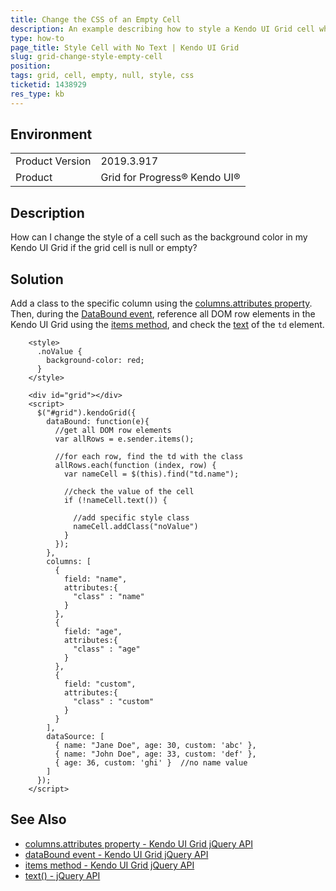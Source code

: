 ```yaml
---
title: Change the CSS of an Empty Cell
description: An example describing how to style a Kendo UI Grid cell which has no value.
type: how-to
page_title: Style Cell with No Text | Kendo UI Grid
slug: grid-change-style-empty-cell
position: 
tags: grid, cell, empty, null, style, css
ticketid: 1438929
res_type: kb
---
```


## Environment
<table>
	<tbody>
		<tr>
			<td>Product Version</td>
			<td>2019.3.917</td>
		</tr>
		<tr>
			<td>Product</td>
			<td>Grid for Progress® Kendo UI®</td>
		</tr>
	</tbody>
</table>


## Description
How can I change the style of a cell such as the background color in my Kendo UI Grid if the grid cell is null or empty?

## Solution
Add a class to the specific column using the [columns.attributes property](https://docs.telerik.com/kendo-ui/api/javascript/ui/grid/configuration/columns.attributes).  Then, during the [DataBound event](https://docs.telerik.com/kendo-ui/api/javascript/ui/grid/events/databound), reference all DOM row elements in the Kendo UI Grid using the [items method](https://docs.telerik.com/kendo-ui/api/javascript/ui/grid/methods/items), and check the [text](https://api.jquery.com/text/) of the `td` element.

```dojo
    <style>
      .noValue {
        background-color: red;
      }
    </style>

    <div id="grid"></div>
    <script>
      $("#grid").kendoGrid({
        dataBound: function(e){
          //get all DOM row elements
          var allRows = e.sender.items();   

          //for each row, find the td with the class
          allRows.each(function (index, row) {  
            var nameCell = $(this).find("td.name");

            //check the value of the cell
            if (!nameCell.text()) {  
              
              //add specific style class
              nameCell.addClass("noValue")  
            }
          });
        },
        columns: [
          { 
            field: "name", 
            attributes:{
              "class" : "name" 
            }
          },
          { 
            field: "age", 
            attributes:{
              "class" : "age"
            }
          },
          { 
            field: "custom", 
            attributes:{
              "class" : "custom"
            } 
          }
        ],
        dataSource: [
          { name: "Jane Doe", age: 30, custom: 'abc' },
          { name: "John Doe", age: 33, custom: 'def' },
          { age: 36, custom: 'ghi' }  //no name value
        ]
      });
    </script>
```

## See Also
* [columns.attributes property - Kendo UI Grid jQuery API](https://docs.telerik.com/kendo-ui/api/javascript/ui/grid/configuration/columns.attributes)
* [dataBound event - Kendo UI Grid jQuery API](https://docs.telerik.com/kendo-ui/api/javascript/ui/grid/events/databound)
* [items method - Kendo UI Grid jQuery API](https://docs.telerik.com/kendo-ui/api/javascript/ui/grid/methods/items)
* [text() - jQuery API](https://api.jquery.com/text/)
